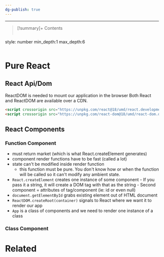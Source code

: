 ```yaml
---
dg-publish: true
---
```

---

>[!summary]+ Contents
>```toc
style: number
min_depth:1
max_depth:6 
>```


# Pure React



## React Api/Dom
ReactDOM is needed to mount our application in the browser
Both React and ReactDOM are available over a CDN.

```html
<script crossorigin src="https://unpkg.com/react@18/umd/react.development.js"></script>
<script crossorigin src="https://unpkg.com/react-dom@18/umd/react-dom.development.js"></script>
```

## React Components
### Function Component
- must return market (which is what React.createElement generates)
- component render functions have to be fast (called a lot)
- state can't be modified inside render function
	- this function must be pure. You don't know how or when the function will be called so it can't modify any ambient state.
- `React.createElement`   creates one instance of some component
		 - If you pass it a string, it will create a DOM tag with that as the string
		 - Second component  = attributes of tag/component (ie: id or even null)
- `document.getElementById` grabs existing element out of HTML document
- `ReactDOM.createRoot(container)` signals to React where we want it to render our app
- `App` is a class of components and we need to render one instance of a class
### Class Component

# Related
